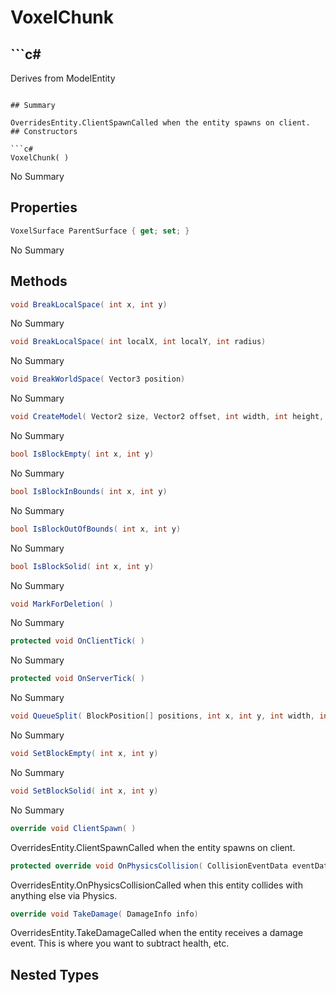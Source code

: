 # VoxelChunk

## ```c#
Derives from ModelEntity
```

## Summary

OverridesEntity.ClientSpawnCalled when the entity spawns on client.
## Constructors

```c#
VoxelChunk( ) 
```
No Summary
## Properties

```c#
VoxelSurface ParentSurface { get; set; } 
```
No Summary
## Methods

```c#
void BreakLocalSpace( int x, int y) 
```
No Summary
```c#
void BreakLocalSpace( int localX, int localY, int radius) 
```
No Summary
```c#
void BreakWorldSpace( Vector3 position) 
```
No Summary
```c#
void CreateModel( Vector2 size, Vector2 offset, int width, int height, float thickness, string material, bool frozen, byte[] data = null, int blockCount = 0) 
```
No Summary
```c#
bool IsBlockEmpty( int x, int y) 
```
No Summary
```c#
bool IsBlockInBounds( int x, int y) 
```
No Summary
```c#
bool IsBlockOutOfBounds( int x, int y) 
```
No Summary
```c#
bool IsBlockSolid( int x, int y) 
```
No Summary
```c#
void MarkForDeletion( ) 
```
No Summary
```c#
protected void OnClientTick( ) 
```
No Summary
```c#
protected void OnServerTick( ) 
```
No Summary
```c#
void QueueSplit( BlockPosition[] positions, int x, int y, int width, int height) 
```
No Summary
```c#
void SetBlockEmpty( int x, int y) 
```
No Summary
```c#
void SetBlockSolid( int x, int y) 
```
No Summary
```c#
override void ClientSpawn( ) 
```
OverridesEntity.ClientSpawnCalled when the entity spawns on client.
```c#
protected override void OnPhysicsCollision( CollisionEventData eventData) 
```
OverridesEntity.OnPhysicsCollisionCalled when this entity collides with anything else via Physics.
```c#
override void TakeDamage( DamageInfo info) 
```
OverridesEntity.TakeDamageCalled when the entity receives a damage event. This is where you want to subtract health, etc.
## Nested Types

